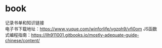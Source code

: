 # book
记录书单和知识链接  
电子书下载地址：https://www.yuque.com/winforlife/vgzph9/vfi0om
JS函数式编程指南：https://llh911001.gitbooks.io/mostly-adequate-guide-chinese/content/
